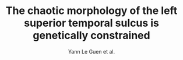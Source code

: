 ---
author: Yann Le Guen et al.
title: The chaotic morphology of the left superior temporal sulcus is genetically constrained
journal: NeuroImage
year: 2018
type: article
doi: 10.1016/j.neuroimage.2018.03.046
team: yes
---